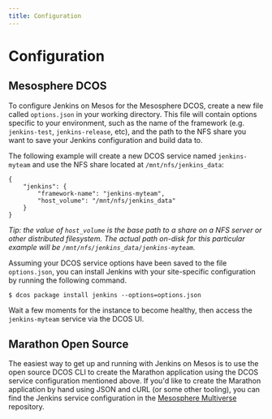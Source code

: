 ```yaml
---
title: Configuration
---
```


# Configuration

## Mesosphere DCOS

To configure Jenkins on Mesos for the Mesosphere DCOS, create a new file called
`options.json` in your working directory. This file will contain options
specific to your environment, such as the name of the framework (e.g.
`jenkins-test`, `jenkins-release`, etc), and the path to the NFS share you want
to save your Jenkins configuration and build data to.

The following example will create a new DCOS service named `jenkins-myteam` and
use the NFS share located at `/mnt/nfs/jenkins_data`:

```
{
    "jenkins": {
        "framework-name": "jenkins-myteam",
        "host_volume": "/mnt/nfs/jenkins_data"
    }
}
```

*Tip: the value of `host_volume` is the base path to a share on a NFS server
or other distributed filesystem. The actual path on-disk for this particular
example will be `/mnt/nfs/jenkins_data/jenkins-myteam`.*

Assuming your DCOS service options have been saved to the file `options.json`,
you can install Jenkins with your site-specific configuration by running
the following command.

```
$ dcos package install jenkins --options=options.json
```

Wait a few moments for the instance to become healthy, then access the
`jenkins-myteam` service via the DCOS UI.

## Marathon Open Source

The easiest way to get up and running with Jenkins on Mesos is to use the
open source DCOS CLI to create the Marathon application using the DCOS service
configuration mentioned above. If you'd like to create the Marathon
application by hand using JSON and cURL (or some other tooling), you can find
the Jenkins service configuration in the
[Mesosphere Multiverse][mesosphere-multiverse] repository.


[mesosphere-multiverse]: https://github.com/mesosphere/multiverse
[dcos-cli-home]: https://github.com/mesosphere/dcos-cli
